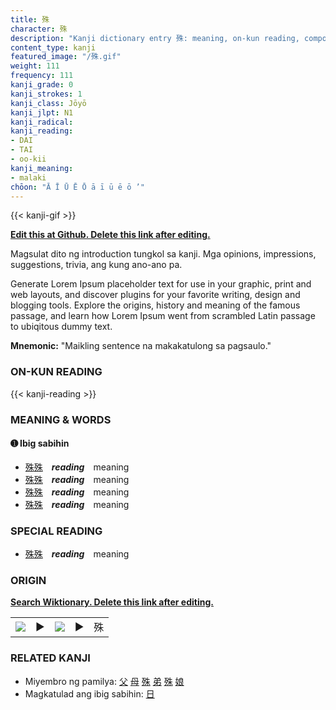 ```yaml
---
title: 殊
character: 殊
description: "Kanji dictionary entry 殊: meaning, on-kun reading, compounds, origin, related kanji"
content_type: kanji
featured_image: "/殊.gif"
weight: 111
frequency: 111
kanji_grade: 0
kanji_strokes: 1
kanji_class: Jōyō
kanji_jlpt: N1
kanji_radical: 
kanji_reading: 
- DAI
- TAI
- oo-kii
kanji_meaning:
- malaki
chōon: "Ā Ī Ū Ē Ō ā ī ū ē ō ’"
---
```

[//]: # (Don't edit the line below. Kanji animated GIF code is automatically generated.)
{{< kanji-gif >}}

[//]: # (Edit below this line.)

**[Edit this at Github. Delete this link after editing.](https://github.com/tim0g/tim/tree/main/content/kanji/殊/index.md)**

Magsulat dito ng introduction tungkol sa kanji. Mga opinions, impressions, suggestions, trivia, ang kung ano-ano pa.

Generate Lorem Ipsum placeholder text for use in your graphic, print and web layouts, and discover plugins for your favorite writing, design and blogging tools. Explore the origins, history and meaning of the famous passage, and learn how Lorem Ipsum went from scrambled Latin passage to ubiqitous dummy text.
 
**Mnemonic:** "Maikling sentence na makakatulong sa pagsaulo."

### ON-KUN READING

[//]: # (Don't edit the line below. ON-KUN READING code is automatically generated.)
{{< kanji-reading >}}

### MEANING & WORDS

#### ➊ **Ibig sabihin**
  - [殊](../殊)[殊](../殊)　***reading***　meaning
  - [殊](../殊)[殊](../殊)　***reading***　meaning
  - [殊](../殊)[殊](../殊)　***reading***　meaning
  - [殊](../殊)[殊](../殊)　***reading***　meaning

### SPECIAL READING
  - [殊](../殊)[殊](../殊)　***reading***　meaning

### ORIGIN

**[Search Wiktionary. Delete this link after editing.](https://wiktionary.org/wiki/殊)**
<table class="kanji-table"><tr><td>
<img src="60px-殊-bronze.svg.png">
</td><td>▶</td><td>
<img src="60px-殊-oracle.svg.png">
</td><td>▶</td>
<td class="kanji-origin">殊</td>
</tr></table>

### RELATED KANJI
- Miyembro ng pamilya: [父](../父) [母](../母) [殊](../殊) [弟](../弟) [殊](../殊) [娘](../娘)
- Magkatulad ang ibig sabihin: [日](../日)

